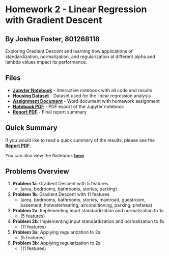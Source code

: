 # Homework 2 - Linear Regression with Gradient Descent

## By Joshua Foster, 801268118

Exploring Gradient Descent and learning how applications of standardization, normalization, and regularization at different alpha and lambda values impact its performance.

## Files

- **[Jupyter Notebook](homework2.ipynb)** - Interactive notebook with all code and results
- **[Housing Dataset](Housing.csv)** - Dataset used for the linear regression analysis
- **[Assignment Document](Homework2_JoshuaFoster_801268118.docx)** - Word document with homework assignment
- **[Notebook PDF](Homework2_Notebook_JoshuaFoster_801268118.pdf)** - PDF export of the Jupyter notebook
- **[Report PDF](Homework2_Report_JoshuaFoster_801268118.pdf)** - Final report summary

## Quick Summary

If you would like to read a quick summary of the results, please see the **[Report PDF](Homework2_Report_JoshuaFoster_801268118.pdf)**.

You can also view the Notebook **[here](Homework2_Notebook_JoshuaFoster_801268118.pdf)**

## Problems Overview

1. **Problem 1a**: Gradient Descent with 5 features 
    * (area, bedrooms, bathrooms, stories, parking)
2. **Problem 1b**: Gradient Descent with 11 features 
    * (area, bedrooms, bathrooms, stories, mainroad, guestroom, basement, hotwaterheating, airconditioning, parking, prefarea)  
3. **Problem 2a**: Implementing input standardization and normalization to 1a 
    * (5 features)
4. **Problem 2b**: Implementing input standardization and normalization to 1b 
    * (11 features)
5. **Problem 3a**: Applying regularization to 2a 
    * (5 features)
6. **Problem 3b**: Applying regularization to 2a
    * (11 features)